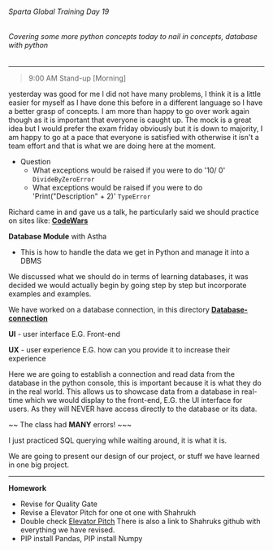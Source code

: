 ###### Sparta Global Training Day 19
###### Covering some more python concepts today to nail in concepts, database with python

___

> 9:00 AM Stand-up [Morning]

yesterday was good for me I did not have many problems, I think it is a little easier for myself
as I have done this before in a different language so I have a better
grasp of concepts. I am more than happy to go over work again though as it is
important that everyone is caught up. The mock is a great idea but I would prefer
the exam friday obviously but it is down to majority, I am happy to go at a pace that everyone is
satisfied with otherwise it isn't a team effort and that is what we are doing here at the moment.

- Question
    * What exceptions would be raised if you were to do '10/ 0' `DivideByZeroError`
    * What exceptions would be raised if you were to do 'Print("Description" + 2)' `TypeError`
    
Richard came in and gave us a talk, he particularly said we should practice on sites like:
[**CodeWars**](https://www.codewars.com/dashboard)

**Database Module** with Astha
* This is how to handle the data we get in Python and manage it into a DBMS

We discussed what we should do in terms of learning databases, it was decided we would actually
begin by going step by step but incorporate examples and examples.

We have worked on a database connection, in this directory [**Database-connection**](../../Python-Files/Database-Connection)

**UI** - user interface E.G. Front-end

**UX** - user experience E.G. how can you provide it to increase their experience

Here we are going to establish a connection and read data from the database in the python console, this is
important because it is what they do in the real world. This allows us to showcase data from a database in real-time which 
 we would display to the front-end, E.G. the UI interface for users. As they will NEVER have access directly to the database or its data.

~~ The class had **MANY** errors! ~~~

I just practiced SQL querying while waiting around, it is what it is. 

We are going to present our design of our project, or stuff we have learned in one big project.

___
**Homework**
* Revise for Quality Gate
* Revise a Elevator Pitch for one ot one with Shahrukh
* Double check [Elevator Pitch](https://trello.com/b/eZdQiVQU/engineering-67) There is also a link to Shahruks github with
everything we have revised.
* PIP install Pandas, PIP install Numpy

